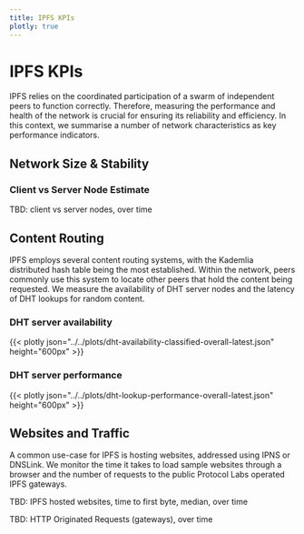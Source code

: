 ```yaml
---
title: IPFS KPIs
plotly: true
---
```

# IPFS KPIs

IPFS relies on the coordinated participation of a swarm of independent peers to function correctly. Therefore, measuring the performance and health of the network is crucial for ensuring its reliability and efficiency. In this context, we summarise a number of network characteristics as key performance indicators. 

## Network Size & Stability

### Client vs Server Node Estimate

TBD: client vs server nodes, over time

## Content Routing 

IPFS employs several content routing systems, with the Kademlia distributed hash table being the most established. Within the network, peers commonly use this system to locate other peers that hold the content being requested. We measure the availability of DHT server nodes and the latency of DHT lookups for random content.

### DHT server availability

{{< plotly json="../../plots/dht-availability-classified-overall-latest.json" height="600px" >}}

### DHT server performance

{{< plotly json="../../plots/dht-lookup-performance-overall-latest.json" height="600px" >}}

## Websites and Traffic

A common use-case for IPFS is hosting websites, addressed using IPNS or DNSLink. We monitor the time it takes to load sample websites through a browser and the number of requests to the public Protocol Labs operated IPFS gateways. 

TBD: IPFS hosted websites, time to first byte, median, over time

TBD: HTTP Originated Requests (gateways), over time

